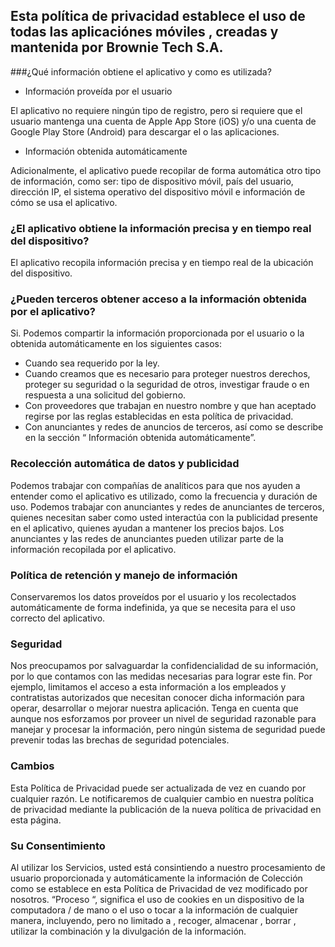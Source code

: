 ## Esta política de privacidad establece el uso de todas las aplicaciónes móviles , creadas y mantenida por Brownie Tech S.A.

###¿Qué información obtiene el aplicativo y como es utilizada?
 
 - Información proveída por el usuario

El aplicativo no requiere ningún tipo de registro, pero si requiere que el usuario mantenga una cuenta de Apple App Store (iOS) y/o una cuenta de Google Play Store (Android) para descargar el o las aplicaciones.

- Información obtenida automáticamente

Adicionalmente, el aplicativo puede recopilar de forma automática otro tipo de información, como ser: tipo de dispositivo móvil, país del usuario, dirección IP, el sistema operativo del dispositivo móvil e información de cómo se usa el aplicativo.

### ¿El aplicativo obtiene la información precisa y en tiempo real del dispositivo?

El aplicativo  recopila información precisa y en tiempo real de la ubicación del dispositivo.

### ¿Pueden terceros obtener acceso a la información obtenida por el aplicativo?

Si.  Podemos compartir la información proporcionada por el usuario o la obtenida automáticamente en los siguientes casos:

- Cuando sea requerido por la ley.
- Cuando creamos que es necesario para proteger nuestros derechos, proteger su seguridad o la seguridad de otros, investigar fraude o en respuesta a una solicitud del gobierno.
- Con proveedores que trabajan en nuestro nombre y que han aceptado regirse por las reglas establecidas en esta política de privacidad.
- Con anunciantes y redes de anuncios de terceros, así como se describe en la sección “ Información obtenida automáticamente”.
 
### Recolección automática de datos y publicidad

Podemos trabajar con compañías de analíticos para que nos ayuden a entender como el aplicativo es utilizado, como la frecuencia y duración de uso.
Podemos trabajar con anunciantes y redes de anunciantes de terceros, quienes necesitan saber como usted interactúa con la publicidad presente en el aplicativo, quienes ayudan a mantener los precios bajos.  Los anunciantes y las redes de anunciantes pueden utilizar parte de la información recopilada por el aplicativo.

 ### Política de retención y manejo de información

Conservaremos los datos proveídos por el usuario y los recolectados automáticamente de forma indefinida, ya que se necesita para el uso correcto del aplicativo.

### Seguridad

Nos preocupamos por  salvaguardar la confidencialidad de su información, por lo que contamos con las medidas necesarias para lograr este fin.  Por ejemplo, limitamos el acceso a esta información a los empleados y contratistas autorizados que necesitan conocer dicha información para operar, desarrollar o mejorar nuestra aplicación. Tenga en cuenta que aunque nos esforzamos por proveer un nivel de seguridad razonable para manejar y procesar la información, pero ningún sistema de seguridad puede prevenir todas las brechas de seguridad potenciales.

### Cambios

Esta Política de Privacidad puede ser actualizada de vez en cuando por cualquier razón. Le notificaremos de cualquier cambio en nuestra política de privacidad mediante la publicación de la nueva política de privacidad en esta página.

### Su Consentimiento

Al utilizar los Servicios, usted está consintiendo a nuestro procesamiento de usuario proporcionada y automáticamente la información de Colección como se establece en esta Política de Privacidad de vez modificado por nosotros. “Proceso “, significa el uso de cookies en un dispositivo de la computadora / de mano o el uso o tocar a la información de cualquier manera, incluyendo, pero no limitado a , recoger, almacenar , borrar , utilizar la combinación y la divulgación de la información.
